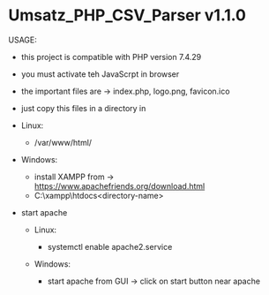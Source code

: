 # Umsatz_PHP_CSV_Parser v1.1.0
USAGE:
  - this project is compatible with PHP version 7.4.29
  - you must activate teh JavaScrpt in browser
  - the important files are -> index.php, logo.png, favicon.ico
  - just copy this files in a directory in <htdocs> 
  
  - Linux: 
    - /var/www/html/<directory-name> 
  
  - Windows:
    - install XAMPP from -> https://www.apachefriends.org/download.html
    - C:\xampp\htdocs\<directory-name>
  
  - start apache     
    - Linux:
      - systemctl enable apache2.service
  
    - Windows:
      - start apache from GUI -> click on start button near apache
